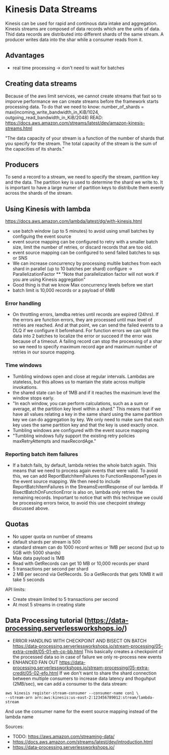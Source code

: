 # Kinesis Data Streams

Kinesis can be used for rapid and continous data intake and aggregation. Kinesis streams are composed of data records which are the units of data. Thid data records are distributed into different shards of the same stream. A producer writes data into the shar while a consumer reads from it.

## Advantages
- real time processing -> don't need to wait for batches

## Creating data streams
Because of the aws limit services, we cannot create streams that fast so to imporve performance we can create streams before the framework starts processing data. To do that we need to know: number_of_shards = max(incoming_write_bandwidth_in_KiB/1024, outgoing_read_bandwidth_in_KiB/2048) READ: https://docs.aws.amazon.com/streams/latest/dev/amazon-kinesis-streams.html

"The data capacity of your stream is a function of the number of shards that you specify for the stream. The total capacity of the stream is the sum of the capacities of its shards."

## Producers
To send a record to a stream, we need to specify the stream, partition key and the data. The partition key is used to determine the shard we write to. It is important to have a large numer of partition keys to distribute them evenly across the shards of the stream. 

## Using Kinesis with lambda 
https://docs.aws.amazon.com/lambda/latest/dg/with-kinesis.html
- use batch window (up to 5 minutes) to avoid using small batches by configuing the event source
- event source mapping can be configured to retry with a smaller batch size, limit the number of retries, or discard records that are too old.
- event source mapping can be configured to send failed batches to sqs or SNS
- We can increase concurrency by processing multile batches from each shard in parallel (up to 10 batches per shard) configure -> ParallelizationFactor
    ** "Note that parallelization factor will not work if you are using Kinesis aggregation"
- Good thing is that we know Max concurrency levels before we start
- batch limit is 10,000 records or a payload of 6MB

### Error handling
- On throttling errors, lamdba retries until records are expired (24hrs). If the errors are function errors, they are processed until max level of retries are reached. And at that point, we can send the failed events to a DLQ if we configure it beforehand. For function errors we can split the data into 2 batches to localize the error or succeed if the error was because of a timeout. A failing record can stop the processing of a shar so we need to specify maximum record age and maximum number of retries in our source mapping. 

### Time windows
- Tumbling windows open and close at regular intervals. Lambdas are stateless, but this allows us to mantain the state across multiple invokations. 
- the shared state can be of 1MB and if it reaches the maximum level the window stops early. 
- "In each window, you can perform calculations, such as a sum or average, at the partition key level within a shard." 
This means that if we have all values relating a key in the same shard using the same partition key we can do aggregation by key. We only need to make sure that each key uses the same partition key and that the key is used exactly once. 
- Tumbling windows are configured with the event source mapping
- "Tumbling windows fully support the existing retry policies maxRetryAttempts and maxRecordAge."

### Reporting batch item failures
- If a batch fails, by default, lambda retries the whole batch again. This means that we need to process again events that were valid. To avoid this, we can add ReportBatchItemFailures to FunctionResponseTypes in the event source mapping. We then need to include ReportBatchItemFailures in the StreamsEventResponse of our lambda. If BisectBatchOnFunctionError is also on, lambda only retries the remaining records. Important to notice that with this technique we could be processing errors twice, to avoid this use checpoint strategy discussed above.

## Quotas 
- No upper quota on number of streams
- default shards per stream is 500
- standard stream can do 1000 record writes or 1MB per second (but up to 5GB with 5000 shards)
- Max data payload is 1MB
- Read with GetRecords can get 10 MB or 10,000 records per shard
- 5 transactions per second per shard
- 2 MB per second via GetRecords. So a GetRecords that gets 10MB it will take 5 seconds

API limits:
- Create stream limited to 5 transactions per second
- At most 5 streams in creating state


## Data Processing tutorial (https://data-processing.serverlessworkshops.io/)
- ERROR HANDLING WITH CHECKPOINT AND BISECT ON BATCH https://data-processing.serverlessworkshops.io/stream-processing/05-extra-credit/05-01-eh-cp-bb.html This basically creates a checkpoint of the processed data so in case of failure we only re-process new events
- ENHANCED FAN OUT https://data-processing.serverlessworkshops.io/stream-processing/05-extra-credit/05-02-efo.html If we don't want to share the shard connection between multiple consumers to increase data latency and thoguhput (2MB/sec), we can add a consumer to the data stream: 
```
aws kinesis register-stream-consumer --consumer-name con1 \
--stream-arn arn:aws:kinesis:us-east-2:123456789012:stream/lambda-stream
```
And use the consumer name for the event source mapping instead of the lambda name

Sources: 
- TODO: https://aws.amazon.com/streaming-data/
- https://docs.aws.amazon.com/streams/latest/dev/introduction.html
- https://data-processing.serverlessworkshops.io/